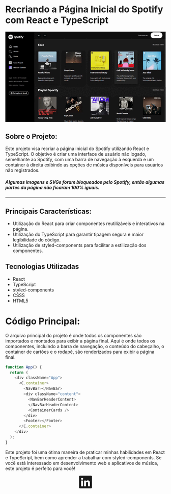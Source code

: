 # Recriando a Página Inicial do Spotify com React e TypeScript

![Screenshot](https://github.com/joaorezend3/Clone-Page-Sportfy-react-typescript/blob/master/Sportfy.gif)

## Sobre o Projeto:

Este projeto visa recriar a página inicial do Spotify utilizando React e TypeScript. O objetivo é criar uma interface de usuário não logado, semelhante ao Spotify, com uma barra de navegação à esquerda e um container à direita exibindo as opções de música disponíveis para usuários não registrados.

##### Algumas imagens e SVGs foram bloqueados pelo Spotify, então algumas partes da página não ficaram 100% iguais.

---
## Principais Características:

- Utilização do React para criar componentes reutilizáveis e interativos na página.
- Utilização do TypeScript para garantir tipagem segura e maior legibilidade do código.
- Utilização de styled-components para facilitar a estilização dos componentes.

## Tecnologias Utilizadas

- React
- TypeScript
- styled-components
- CSSS
- HTML5



# Código Principal:

 O arquivo principal do projeto é onde todos os componentes são importados e montados para exibir a página final. Aqui é onde todos os componentes, incluindo a barra de navegação, o conteúdo do cabeçalho, o container de cartões e o rodapé, são renderizados para exibir a página final.

```typescript
function App() {
  return (
    <div className="App">
      <C.container>
        <NavBar></NavBar>
        <div className="content">
          <NavBarHeaderContent>
          </NavBarHeaderContent>
          <ContainerCards />
        </div>
        <Footer></Footer>
      </C.container>
    </div>
  );
}
```
Este projeto foi uma ótima maneira de praticar minhas habilidades em React e TypeScript, bem como aprender a trabalhar com styled-components. Se você está interessado em desenvolvimento web e aplicativos de música, este projeto é perfeito para você!

<p align="center">
<a href="https://www.linkedin.com/in/jo%C3%A3o-rezende-b3aa4821b/" ><svg xmlns="http://www.w3.org/2000/svg" width="40" height="40" fill="currentColor" class="bi bi-linkedin" viewBox="0 0 16 16">
  <path d="M0 1.146C0 .513.526 0 1.175 0h13.65C15.474 0 16 .513 16 1.146v13.708c0 .633-.526 1.146-1.175 1.146H1.175C.526 16 0 15.487 0 14.854V1.146zm4.943 12.248V6.169H2.542v7.225h2.401zm-1.2-8.212c.837 0 1.358-.554 1.358-1.248-.015-.709-.52-1.248-1.342-1.248-.822 0-1.359.54-1.359 1.248 0 .694.521 1.248 1.327 1.248h.016zm4.908 8.212V9.359c0-.216.016-.432.08-.586.173-.431.568-.878 1.232-.878.869 0 1.216.662 1.216 1.634v3.865h2.401V9.25c0-2.22-1.184-3.252-2.764-3.252-1.274 0-1.845.7-2.165 1.193v.025h-.016a5.54 5.54 0 0 1 .016-.025V6.169h-2.4c.03.678 0 7.225 0 7.225h2.4z"/>
</svg></a><p>
